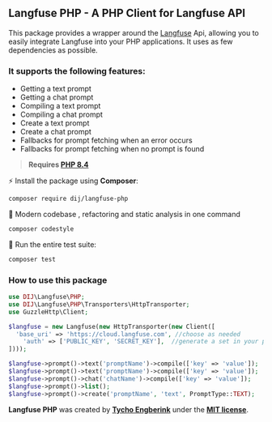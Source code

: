 ## Langfuse PHP - A PHP Client for Langfuse API
This package provides a wrapper around the [Langfuse](https://langfuse.com) Api, allowing you to easily integrate Langfuse into your PHP applications. It uses as few dependencies as possible.

### It supports the following features:
- Getting a text prompt
- Getting a chat prompt
- Compiling a text prompt
- Compiling a chat prompt
- Create a text prompt
- Create a chat prompt
- Fallbacks for prompt fetching when an error occurs
- Fallbacks for prompt fetching when no prompt is found

> **Requires [PHP 8.4](https://php.net/releases/)**

⚡️ Install the package using **Composer**:
```bash  
composer require dij/langfuse-php  
```  

🤙 Modern codebase , refactoring and static analysis in one command
```bash  
composer codestyle  
```  
🚀 Run the entire test suite:
```bash  
composer test  
```  

### How to use this package
```php
use DIJ\Langfuse\PHP;
use DIJ\Langfuse\PHP\Transporters\HttpTransporter;  
use GuzzleHttp\Client;

$langfuse = new Langfuse(new HttpTransporter(new Client([  
  'base_uri' => 'https://cloud.langfuse.com', //choose as needed
    'auth' => ['PUBLIC_KEY', 'SECRET_KEY'],  //generate a set in your project
])));

$langfuse->prompt()->text('promptName')->compile(['key' => 'value']);
$langfuse->prompt()->text('promptName')->compile(['key' => 'value']);
$langfuse->prompt()->chat('chatName')->compile(['key' => 'value']);
$langfuse->prompt()->list();
$langfuse->prompt()->create('promptName', 'text', PromptType::TEXT);
```

**Langfuse PHP** was created by **[Tycho Engberink](https://dij.digital)** under the **[MIT license](https://opensource.org/licenses/MIT)**.
